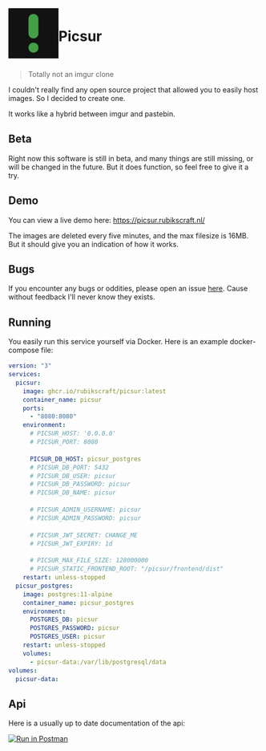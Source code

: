 <img align="left" width="100" height="100" src="branding/logo/picsur.svg"/>

# Picsur

<br>

> Totally not an imgur clone

I couldn't really find any open source project that allowed you to easily host images. So I decided to create one.

It works like a hybrid between imgur and pastebin.

## Beta

Right now this software is still in beta, and many things are still missing, or will be changed in the future.
But it does function, so feel free to give it a try.

## Demo

You can view a live demo here: <https://picsur.rubikscraft.nl/>

The images are deleted every five minutes, and the max filesize is 16MB. But it should give you an indication of how it works.

## Bugs

If you encounter any bugs or oddities, please open an issue [here](https://github.com/rubikscraft/Picsur/issues). Cause without feedback I'll never know they exists.

## Running

You easily run this service yourself via Docker. Here is an example docker-compose file:

```yaml
version: "3"
services:
  picsur:
    image: ghcr.io/rubikscraft/picsur:latest
    container_name: picsur
    ports:
      - "8080:8080"
    environment:
      # PICSUR_HOST: '0.0.0.0'
      # PICSUR_PORT: 8080

      PICSUR_DB_HOST: picsur_postgres
      # PICSUR_DB_PORT: 5432
      # PICSUR_DB_USER: picsur
      # PICSUR_DB_PASSWORD: picsur
      # PICSUR_DB_NAME: picsur

      # PICSUR_ADMIN_USERNAME: picsur
      # PICSUR_ADMIN_PASSWORD: picsur

      # PICSUR_JWT_SECRET: CHANGE_ME
      # PICSUR_JWT_EXPIRY: 1d

      # PICSUR_MAX_FILE_SIZE: 128000000
      # PICSUR_STATIC_FRONTEND_ROOT: "/picsur/frontend/dist"
    restart: unless-stopped
  picsur_postgres:
    image: postgres:11-alpine
    container_name: picsur_postgres
    environment:
      POSTGRES_DB: picsur
      POSTGRES_PASSWORD: picsur
      POSTGRES_USER: picsur
    restart: unless-stopped
    volumes:
      - picsur-data:/var/lib/postgresql/data
volumes:
  picsur-data:
```

## Api

Here is a usually up to date documentation of the api:

[![Run in Postman](https://run.pstmn.io/button.svg)](https://www.postman.com/rubikscraft/workspace/picsur/collection/1841871-78e559b6-4f39-4092-87c3-92fa29547d03)
